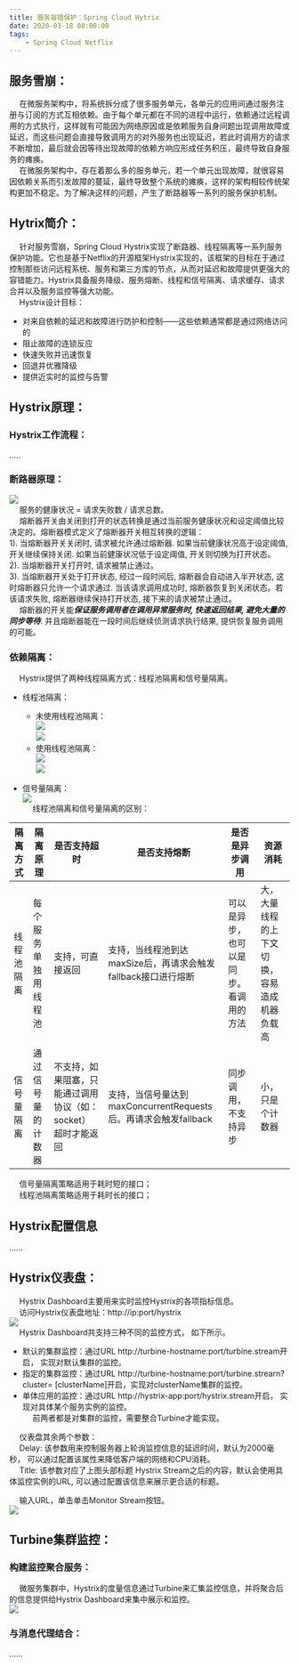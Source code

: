 ```yaml
---
title: 服务容错保护：Spring Cloud Hytrix
date: 2020-03-18 00:00:00
tags:
    - Spring Cloud Netflix
---
```


## 服务雪崩：  
&emsp; 在微服务架构中，将系统拆分成了很多服务单元，各单元的应用间通过服务注册与订阅的方式互相依赖。由于每个单元都在不同的进程中运行，依赖通过远程调用的方式执行，这样就有可能因为网络原因或是依赖服务自身间题出现调用故障或延迟，而这些问题会直接导致调用方的对外服务也出现延迟，若此时调用方的请求不断增加，最后就会因等待出现故障的依赖方响应形成任务积压，最终导致自身服务的瘫痪。  
&emsp; 在微服务架构中，存在着那么多的服务单元，若一个单元出现故障，就很容易因依赖关系而引发故障的蔓延，最终导致整个系统的瘫痪，这样的架构相较传统架构更加不稳定。为了解决这样的问题，产生了断路器等一系列的服务保护机制。  

## Hytrix简介：  
&emsp; 针对服务雪崩，Spring Cloud Hystrix实现了断路器、线程隔离等一系列服务保护功能。它也是基于Netflix的开源框架Hystrix实现的，该框架的目标在于通过控制那些访问远程系统、服务和第三方库的节点，从而对延迟和故障提供更强大的容错能力。Hystrix具备服务降级、服务熔断、线程和信号隔离、请求缓存、请求合并以及服务监控等强大功能。  
&emsp; Hystrix设计目标：  
* 对来自依赖的延迟和故障进行防护和控制——这些依赖通常都是通过网络访问的  
* 阻止故障的连锁反应  
* 快速失败并迅速恢复  
* 回退并优雅降级  
* 提供近实时的监控与告警  

## Hystrix原理：  
### Hystrix工作流程：  
.....

### 断路器原理：  
![](../../images/microService/SpringCloudNetflix/cloud-3.png)  
&emsp; 服务的健康状况 = 请求失败数 / 请求总数。  
&emsp; 熔断器开关由关闭到打开的状态转换是通过当前服务健康状况和设定阈值比较决定的。熔断器模式定义了熔断器开关相互转换的逻辑：  
1). 当熔断器开关关闭时, 请求被允许通过熔断器. 如果当前健康状况高于设定阈值, 开关继续保持关闭. 如果当前健康状况低于设定阈值, 开关则切换为打开状态。  
2). 当熔断器开关打开时, 请求被禁止通过。  
3). 当熔断器开关处于打开状态, 经过一段时间后, 熔断器会自动进入半开状态, 这时熔断器只允许一个请求通过. 当该请求调用成功时, 熔断器恢复到关闭状态。若该请求失败, 熔断器继续保持打开状态, 接下来的请求被禁止通过。  
&emsp; 熔断器的开关能***保证服务调用者在调用异常服务时, 快速返回结果, 避免大量的同步等待***. 并且熔断器能在一段时间后继续侦测请求执行结果, 提供恢复服务调用的可能。  

### 依赖隔离：  
&emsp; Hystrix提供了两种线程隔离方式：线程池隔离和信号量隔离。  
* 线程池隔离：  
    * 未使用线程池隔离：  
![](../../images/microService/SpringCloudNetflix/cloud-9.png)  
![](../../images/microService/SpringCloudNetflix/cloud-10.png)  
    * 使用线程池隔离：  
![](../../images/microService/SpringCloudNetflix/cloud-11.png)  
![](../../images/microService/SpringCloudNetflix/cloud-12.png)  

* 信号量隔离：  
![](../../images/microService/SpringCloudNetflix/cloud-8.png)  
&emsp; 线程池隔离和信号量隔离的区别：  

|隔离方式	|隔离原理	|是否支持超时	|是否支持熔断	|是否是异步调用	|资源消耗|
|---|---|---|---|---|---|
|线程池隔离	|每个服务单独用线程池	|支持，可直接返回	|支持，当线程池到达maxSize后，再请求会触发fallback接口进行熔断	|可以是异步，也可以是同步。看调用的方法	|大，大量线程的上下文切换，容易造成机器负载高|
|信号量隔离	|通过信号量的计数器	|不支持，如果阻塞，只能通过调用协议（如：socket）超时才能返回	|支持，当信号量达到maxConcurrentRequests后。再请求会触发fallback	|同步调用，不支持异步|小，只是个计数器|
&emsp; 信号量隔离策略适用于耗时短的接口；  
&emsp; 线程池隔离策略适用于耗时长的接口；  

## Hystrix配置信息  
......

## Hystrix仪表盘：  
&emsp; Hystrix Dashboard主要用来实时监控Hystrix的各项指标信息。  
&emsp; 访问Hystrix仪表盘地址：http://ip:port/hystrix  
![](../../images/microService/SpringCloudNetflix/cloud-5.png)  
&emsp; Hystrix Dashboard共支持三种不同的监控方式， 如下所示。
* 默认的集群监控：通过URL http://turbine-hostname:port/turbine.stream开启， 实现对默认集群的监控。  
* 指定的集群监控：通过URL http://turbine-hostname:port/turbine.strearn?cluster= [clusterName]开启，实现对clusterName集群的监控。  
* 单体应用的监控：通过URL http://hystrix-app:port/hystrix.stream开启， 实现对具体某个服务实例的监控。  
&emsp; 前两者都是对集群的监控，需要整合Turbine才能实现。  

&emsp; 仪表盘其余两个参数：  
&emsp; Delay: 该参数用来控制服务器上轮询监控信息的延迟时间，默认为2000毫秒， 可以通过配置该属性来降低客户端的网络和CPU消耗。  
&emsp; Title: 该参数对应了上图头部标题 Hystrix Stream之后的内容，默认会使用具体监控实例的URL, 可以通过配置该信息来展示更合适的标题。  

&emsp; 输入URL，单击单击Monitor Stream按钮。  
![](../../images/microService/SpringCloudNetflix/cloud-6.png)  

## Turbine集群监控：  
### 构建监控聚合服务：  
&emsp; 微服务集群中，Hystrix的度量信息通过Turbine来汇集监控信息，并将聚合后的信息提供给Hystrix Dashboard来集中展示和监控。  
![](../../images/microService/SpringCloudNetflix/cloud-7.png)  

### 与消息代理结合：  
......

